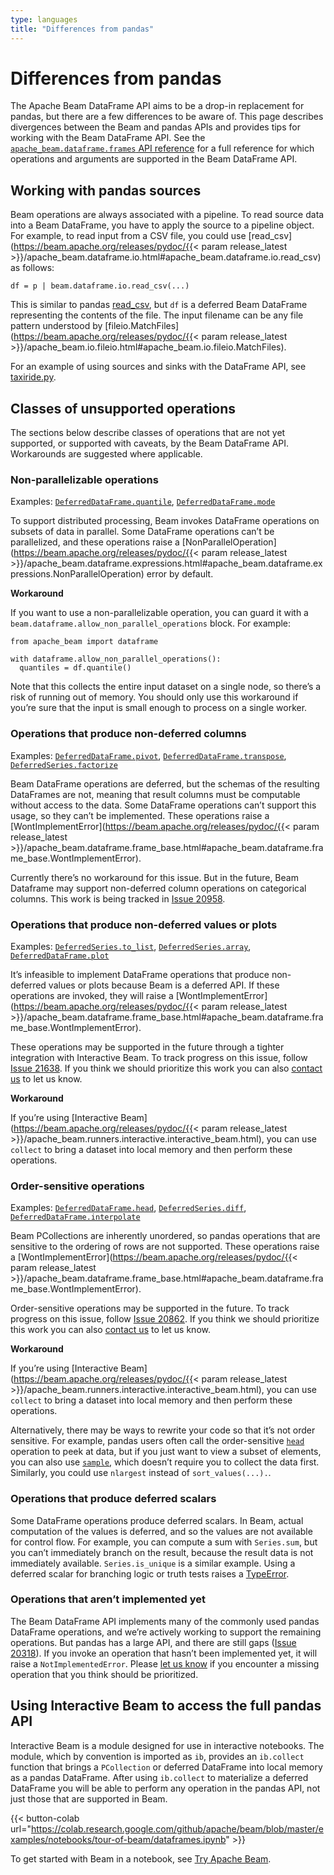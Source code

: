 ```yaml
---
type: languages
title: "Differences from pandas"
---
```

<!--
Licensed under the Apache License, Version 2.0 (the "License");
you may not use this file except in compliance with the License.
You may obtain a copy of the License at

http://www.apache.org/licenses/LICENSE-2.0

Unless required by applicable law or agreed to in writing, software
distributed under the License is distributed on an "AS IS" BASIS,
WITHOUT WARRANTIES OR CONDITIONS OF ANY KIND, either express or implied.
See the License for the specific language governing permissions and
limitations under the License.
-->

# Differences from pandas

The Apache Beam DataFrame API aims to be a drop-in replacement for pandas, but there are a few differences to be aware of. This page describes divergences between the Beam and pandas APIs and provides tips for working with the Beam DataFrame API. See the [`apache_beam.dataframe.frames` API reference](https://beam.apache.org/releases/pydoc/current/apache_beam.dataframe.frames.html) for a full reference for which operations and arguments are supported in the Beam DataFrame API.

## Working with pandas sources

Beam operations are always associated with a pipeline. To read source data into a Beam DataFrame, you have to apply the source to a pipeline object. For example, to read input from a CSV file, you could use [read_csv](https://beam.apache.org/releases/pydoc/{{< param release_latest >}}/apache_beam.dataframe.io.html#apache_beam.dataframe.io.read_csv) as follows:

    df = p | beam.dataframe.io.read_csv(...)

This is similar to pandas [read_csv](https://pandas.pydata.org/pandas-docs/stable/reference/api/pandas.read_csv.html), but `df` is a deferred Beam DataFrame representing the contents of the file. The input filename can be any file pattern understood by [fileio.MatchFiles](https://beam.apache.org/releases/pydoc/{{< param release_latest >}}/apache_beam.io.fileio.html#apache_beam.io.fileio.MatchFiles).

For an example of using sources and sinks with the DataFrame API, see [taxiride.py](https://github.com/apache/beam/blob/master/sdks/python/apache_beam/examples/dataframe/taxiride.py).

## Classes of unsupported operations

The sections below describe classes of operations that are not yet supported, or supported with caveats, by the Beam DataFrame API. Workarounds are suggested where applicable.

### Non-parallelizable operations

Examples:
[`DeferredDataFrame.quantile`](https://beam.apache.org/releases/pydoc/current/apache_beam.dataframe.frames.html#apache_beam.dataframe.frames.DeferredDataFrame.quantile),
[`DeferredDataFrame.mode`](https://beam.apache.org/releases/pydoc/current/apache_beam.dataframe.frames.html#apache_beam.dataframe.frames.DeferredDataFrame.mode)

To support distributed processing, Beam invokes DataFrame operations on subsets of data in parallel. Some DataFrame operations can’t be parallelized, and these operations raise a [NonParallelOperation](https://beam.apache.org/releases/pydoc/{{< param release_latest >}}/apache_beam.dataframe.expressions.html#apache_beam.dataframe.expressions.NonParallelOperation) error by default.

**Workaround**

If you want to use a non-parallelizable operation, you can guard it with a `beam.dataframe.allow_non_parallel_operations` block. For example:

    from apache_beam import dataframe

    with dataframe.allow_non_parallel_operations():
      quantiles = df.quantile()

Note that this collects the entire input dataset on a single node, so there’s a risk of running out of memory. You should only use this workaround if you’re sure that the input is small enough to process on a single worker.

### Operations that produce non-deferred columns

Examples:
[`DeferredDataFrame.pivot`](https://beam.apache.org/releases/pydoc/current/apache_beam.dataframe.frames.html#apache_beam.dataframe.frames.DeferredDataFrame.pivot),
[`DeferredDataFrame.transpose`](https://beam.apache.org/releases/pydoc/current/apache_beam.dataframe.frames.html#apache_beam.dataframe.frames.DeferredDataFrame.transpose),
[`DeferredSeries.factorize`](https://beam.apache.org/releases/pydoc/current/apache_beam.dataframe.frames.html#apache_beam.dataframe.frames.DeferredSeries.factorize)

Beam DataFrame operations are deferred, but the schemas of the resulting DataFrames are not, meaning that result columns must be computable without access to the data. Some DataFrame operations can’t support this usage, so they can’t be implemented. These operations raise a [WontImplementError](https://beam.apache.org/releases/pydoc/{{< param release_latest >}}/apache_beam.dataframe.frame_base.html#apache_beam.dataframe.frame_base.WontImplementError).

<!-- TODO(https://github.com/apache/beam/issues/20958): Document the use of categorical columns as a workaround -->
Currently there’s no workaround for this issue. But in the future, Beam Dataframe may support non-deferred column operations on categorical columns. This work is being tracked in [Issue 20958](https://github.com/apache/beam/issues/20958).

### Operations that produce non-deferred values or plots

Examples:
[`DeferredSeries.to_list`](https://beam.apache.org/releases/pydoc/current/apache_beam.dataframe.frames.html#apache_beam.dataframe.frames.DeferredSeries.to_list),
[`DeferredSeries.array`](https://beam.apache.org/releases/pydoc/current/apache_beam.dataframe.frames.html#apache_beam.dataframe.frames.DeferredSeries.array),
[`DeferredDataFrame.plot`](https://beam.apache.org/releases/pydoc/current/apache_beam.dataframe.frames.html#apache_beam.dataframe.frames.DeferredDataFrame.plot)

It’s infeasible to implement DataFrame operations that produce non-deferred values or plots because Beam is a deferred API. If these operations are invoked, they will raise a [WontImplementError](https://beam.apache.org/releases/pydoc/{{< param release_latest >}}/apache_beam.dataframe.frame_base.html#apache_beam.dataframe.frame_base.WontImplementError).

These operations may be supported in the future through a tighter integration
with Interactive Beam. To track progress on this issue, follow
[Issue 21638](https://github.com/apache/beam/issues/21638). If you think we
should prioritize this work you can also [contact
us](/community/contact-us/) to let us know.

**Workaround**

If you’re using [Interactive Beam](https://beam.apache.org/releases/pydoc/{{< param release_latest >}}/apache_beam.runners.interactive.interactive_beam.html), you can use `collect` to bring a dataset into local memory and then perform these operations.

### Order-sensitive operations

Examples:
[`DeferredDataFrame.head`](https://beam.apache.org/releases/pydoc/current/apache_beam.dataframe.frames.html#apache_beam.dataframe.frames.DeferredDataFrame.head),
[`DeferredSeries.diff`](https://beam.apache.org/releases/pydoc/current/apache_beam.dataframe.frames.html#apache_beam.dataframe.frames.DeferredSeries.diff),
[`DeferredDataFrame.interpolate`](https://beam.apache.org/releases/pydoc/current/apache_beam.dataframe.frames.html#apache_beam.dataframe.frames.DeferredDataFrame.interpolate)

Beam PCollections are inherently unordered, so pandas operations that are sensitive to the ordering of rows are not supported. These operations raise a [WontImplementError](https://beam.apache.org/releases/pydoc/{{< param release_latest >}}/apache_beam.dataframe.frame_base.html#apache_beam.dataframe.frame_base.WontImplementError).

Order-sensitive operations may be supported in the future. To track progress on this issue, follow [Issue 20862](https://github.com/apache/beam/issues/20862). If you think we should prioritize this work you can also [contact us](/community/contact-us/) to let us know.

**Workaround**

If you’re using [Interactive Beam](https://beam.apache.org/releases/pydoc/{{< param release_latest >}}/apache_beam.runners.interactive.interactive_beam.html), you can use `collect` to bring a dataset into local memory and then perform these operations.

Alternatively, there may be ways to rewrite your code so that it’s not order sensitive. For example, pandas users often call the order-sensitive [`head`](https://pandas.pydata.org/docs/reference/api/pandas.DataFrame.head.html) operation to peek at data, but if you just want to view a subset of elements, you can also use [`sample`](https://pandas.pydata.org/docs/reference/api/pandas.DataFrame.sample.html), which doesn’t require you to collect the data first. Similarly, you could use `nlargest` instead of `sort_values(...).`.

### Operations that produce deferred scalars

Some DataFrame operations produce deferred scalars. In Beam, actual computation of the values is deferred, and so the values are not available for control flow. For example, you can compute a sum with `Series.sum`, but you can’t immediately branch on the result, because the result data is not immediately available. `Series.is_unique` is a similar example. Using a deferred scalar for branching logic or truth tests raises a [TypeError](https://github.com/apache/beam/blob/b908f595101ff4f21439f5432514005394163570/sdks/python/apache_beam/dataframe/frame_base.py#L117).

### Operations that aren’t implemented yet

The Beam DataFrame API implements many of the commonly used pandas DataFrame operations, and we’re actively working to support the remaining operations. But pandas has a large API, and there are still gaps ([Issue 20318](https://github.com/apache/beam/issues/20318)). If you invoke an operation that hasn’t been implemented yet, it will raise a `NotImplementedError`. Please [let us know](/community/contact-us/) if you encounter a missing operation that you think should be prioritized.

## Using Interactive Beam to access the full pandas API

Interactive Beam is a module designed for use in interactive notebooks. The module, which by convention is imported as `ib`, provides an `ib.collect` function that brings a `PCollection` or deferred DataFrame into local memory as a pandas DataFrame. After using `ib.collect` to materialize a deferred DataFrame you will be able to perform any operation in the pandas API, not just those that are supported in Beam.

{{< button-colab url="https://colab.research.google.com/github/apache/beam/blob/master/examples/notebooks/tour-of-beam/dataframes.ipynb" >}}

To get started with Beam in a notebook, see [Try Apache Beam](/get-started/try-apache-beam/).
